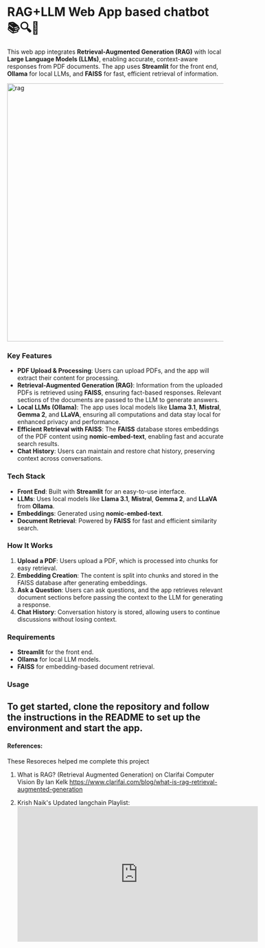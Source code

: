 

# RAG+LLM Web App based chatbot 📚🔍🧠

This web app integrates **Retrieval-Augmented Generation (RAG)** with local **Large Language Models (LLMs)**, enabling accurate, context-aware responses from PDF documents. The app uses **Streamlit** for the front end, **Ollama** for local LLMs, and **FAISS** for fast, efficient retrieval of information.

<img src="https://github.com/user-attachments/assets/7c33221a-2d15-45d9-aaf2-ec5fe384e478" alt="rag" width="600"/>


### Key Features

- **PDF Upload & Processing**: Users can upload PDFs, and the app will extract their content for processing.
- **Retrieval-Augmented Generation (RAG)**: Information from the uploaded PDFs is retrieved using **FAISS**, ensuring fact-based responses. Relevant sections of the documents are passed to the LLM to generate answers.
- **Local LLMs (Ollama)**: The app uses local models like **Llama 3.1**, **Mistral**, **Gemma 2**, and **LLaVA**, ensuring all computations and data stay local for enhanced privacy and performance.
- **Efficient Retrieval with FAISS**: The **FAISS** database stores embeddings of the PDF content using **nomic-embed-text**, enabling fast and accurate search results.
- **Chat History**: Users can maintain and restore chat history, preserving context across conversations.
  
### Tech Stack

- **Front End**: Built with **Streamlit** for an easy-to-use interface.
- **LLMs**: Uses local models like **Llama 3.1**, **Mistral**, **Gemma 2**, and **LLaVA** from **Ollama**.
- **Embeddings**: Generated using **nomic-embed-text**.
- **Document Retrieval**: Powered by **FAISS** for fast and efficient similarity search.

### How It Works

1. **Upload a PDF**: Users upload a PDF, which is processed into chunks for easy retrieval.
2. **Embedding Creation**: The content is split into chunks and stored in the FAISS database after generating embeddings.
3. **Ask a Question**: Users can ask questions, and the app retrieves relevant document sections before passing the context to the LLM for generating a response.
4. **Chat History**: Conversation history is stored, allowing users to continue discussions without losing context.

### Requirements

- **Streamlit** for the front end.
- **Ollama** for local LLM models.
- **FAISS** for embedding-based document retrieval.

### Usage
To get started, clone the repository and follow the instructions in the README to set up the environment and start the app.
---
#### References: 
These Resoreces helped me complete this project 
1. What is RAG? (Retrieval Augmented Generation) on Clarifai Computer Vision By Ian Kelk
https://www.clarifai.com/blog/what-is-rag-retrieval-augmented-generation

2. Krish Naik's Updated langchain Playlist: <iframe width="560" height="315" src="https://www.youtube.com/embed/videoseries?si=28fKxnQr0dvDp0HJ&amp;list=PLZoTAELRMXVOQPRG7VAuHL--y97opD5GQ" title="YouTube video player" frameborder="0" allow="accelerometer; autoplay; clipboard-write; encrypted-media; gyroscope; picture-in-picture; web-share" referrerpolicy="strict-origin-when-cross-origin" allowfullscreen></iframe>


